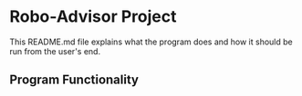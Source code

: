 # Robo-Advisor Project

This README.md file explains what the program does and how it should be run from the user's end. 

## Program Functionality 
